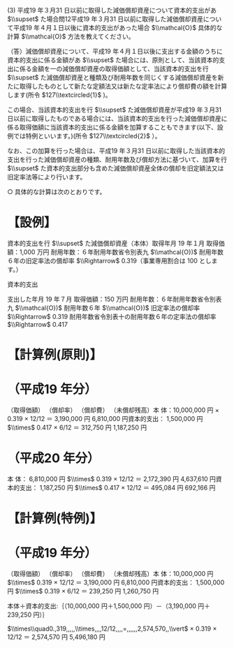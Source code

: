 (3) 平成19 年３月31 日以前に取得した減価償却資産について資本的支出があ $\\supset$ た場合問12平成19 年３月31 日以前に取得した減価償却資産について平成19 年４月１日以後に資本的支出があった場合 $\\mathcal{O}$ 具体的な計算 $\\mathcal{O}$ 方法を教えてください。

（答）減価償却資産について、平成19 年４月１日以後に支出する金額のうちに資本的支出に係る金額があ $\\supset$ た場合には、原則として、当該資本的支出に係る金額を一の減価償却資産の取得価額として、当該資本的支出を行 $\\supset$ た減価償却資産と種類及び耐用年数を同じくする減価償却資産を新たに取得したものとして新たな定額法又は新たな定率法により償却費の額を計算します(所令 $127\\textcircled{1}$ )。

この場合、当該資本的支出を行 $\\supset$ た減価償却資産が平成19 年３月31 日以前に取得したものである場合には、当該資本的支出を行った減価償却資産に係る取得価額に当該資本的支出に係る金額を加算することもできます(以下、設例では特例といいます。)(所令 $127\\textcircled{2}$ ）。

なお、この加算を行った場合は、平成19 年３月31 日以前に取得した当該資本的支出を行った減価償却資産の種類、耐用年数及び償却方法に基づいて、加算を行 $\\supset$ た資本的支出部分も含めた減価償却資産全体の償却を旧定額法又は旧定率法等により行います。

○ 具体的な計算は次のとおりです。

# 【設例】

資本的支出を行 $\\supset$ た減価償却資産（本体）取得年月 19 年１月 取得価額：1,000 万円 耐用年数：６年耐用年数省令別表九 $\\mathcal{O})$ 耐用年数６年の旧定率法の償却率 $\\Rightarrow$ 0.319（事業専用割合は $100%$ とします。）

資本的支出

支出した年月 19 年７月 取得価額：150 万円 耐用年数：６年耐用年数省令別表九 $\\mathcal{O})$ 耐用年数６年 $\\mathcal{O})$ 旧定率法の償却率 $\\Rightarrow$ 0.319 耐用年数省令別表十の耐用年数６年の定率法の償却率 $\\Rightarrow$ 0.417

# 【計算例(原則)】

# （平成19 年分）

（取得価額） （償却率） （償却費） （未償却残高）本 体：10,000,000 円 × 0.319 × 12/12 ＝ 3,190,000 円 6,810,000 円資本的支出： 1,500,000 円 $\\times$ 0.417 × 6/12 ＝ 312,750 円 1,187,250 円

# （平成20 年分）

本 体： 6,810,000 円 $\\times$ 0.319 × 12/12 ＝ 2,172,390 円 4,637,610 円資本的支出： 1,187,250 円 $\\times$ 0.417 × 12/12 ＝ 495,084 円 692,166 円

# 【計算例(特例)】

# （平成19 年分）

（取得価額） （償却率） （償却費） （未償却残高）本 体：10,000,000 円 $\\times$ 0.319 × 12/12 ＝ 3,190,000 円 6,810,000 円資本的支出： 1,500,000 円 $\\times$ 0.319 × 6/12 ＝ 239,250 円 1,260,750 円

本体＋資本的支出:｛（10,000,000 円＋1,500,000 円）－（3,190,000 円＋239,250 円）｝

$\\times\\quad0.,319,,,,,\\times,,,,12/12,,,,=,,,,,,2,574,570,,\\vert$ × 0.319 × 12/12 ＝ 2,574,570 円 5,496,180 円